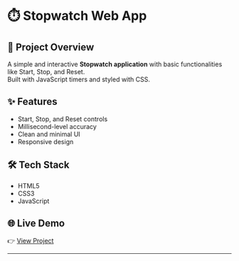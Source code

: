 # ⏱️ Stopwatch Web App

## 📌 Project Overview
A simple and interactive **Stopwatch application** with basic functionalities like Start, Stop, and Reset.  
Built with JavaScript timers and styled with CSS.

## ✨ Features
- Start, Stop, and Reset controls
- Millisecond-level accuracy
- Clean and minimal UI
- Responsive design

## 🛠️ Tech Stack
- HTML5
- CSS3
- JavaScript

## 🌐 Live Demo
👉 [View Project](https://kotebhakti30.github.io/SCT_WD_2/)

---
